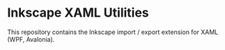 # Inkscape XAML Utilities

This repository contains the Inkscape import / export extension for XAML (WPF, Avalonia).

